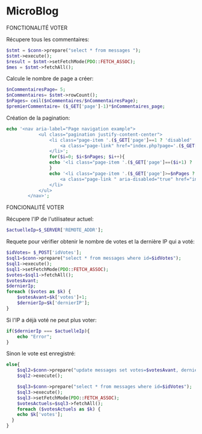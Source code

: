 # MicroBlog
FONCTIONALITÉ VOTER

Récupere tous les commentaires: 
```php
$stmt = $conn->prepare("select * from messages ");   
$stmt->execute();
$result = $stmt->setFetchMode(PDO::FETCH_ASSOC); 
$mes = $stmt->fetchAll();
```

Calcule le nombre de page a créer:
```php
$nCommentairesPage= 5;
$nCommentaires= $stmt->rowCount();
$nPages= ceil($nCommentaires/$nCommentairesPage);
$premierCommentaire= ($_GET['page']-1)*$nCommentaires_page;
```
Création de la pagination:
```php
echo '<nav aria-label="Page navigation example">
            <ul class="pagination justify-content-center">
                <li class="page-item '.($_GET['page']==1 ? 'disabled' : '').'">
                    <a class="page-link" href="index.php?page='.($_GET['page']-1).'" tabindex="-1" aria-disabled="true">Précédant</a>
                </li>';
                for($i=0; $i<$nPages; $i++){                    
                echo '<li class="page-item '.($_GET['page']==($i+1) ? 'active' : ""). '"><a class="page-link" href="index.php?page='.($i+1).'">'.($i+1).'</a></li>';
                }
                echo '<li class="page-item '.($_GET['page']>=$nPages ? 'disabled' : "").'">
                    <a class="page-link " aria-disabled="true" href="index.php?page='.($_GET['page']+1).'">Suivant</a>
                </li>
            </ul>
        </nav>';
```


FONCIONALITÉ VOTER

Récupere l'IP de l'utilisateur actuel:

```php
$actuelleIp=$_SERVER['REMOTE_ADDR'];
```

Requete pour vérifier obtenir le nombre de votes et la dernière IP qui a voté:
```php
$idVotes= $_POST['idVotes'];
$sql1=$conn->prepare("select * from messages where id=$idVotes");
$sql1->execute();
$sql1->setFetchMode(PDO::FETCH_ASSOC);
$votes=$sql1->fetchAll();
$votesAvant;
$dernierIp;
foreach ($votes as $k) {
    $votesAvant=$k['votes']+1;
    $dernierIp=$k['dernierIP'];
}
```

Si l'IP a déjà voté ne peut plus voter: 
```php
if($dernierIp === $actuelleIp){
    echo "Error";
}
```

Sinon le vote est enregistré:
```php
else{
    $sql2=$conn->prepare("update messages set votes=$votesAvant, dernierIP='$actuelleIp' where id=$idVotes");
    $sql2->execute();

    $sql3=$conn->prepare("select * from messages where id=$idVotes");
    $sql3->execute();
    $sql3->setFetchMode(PDO::FETCH_ASSOC);
    $votesActuels=$sql3->fetchAll();
    foreach ($votesActuels as $k) {
    echo $k['votes'];
  }
}
```















